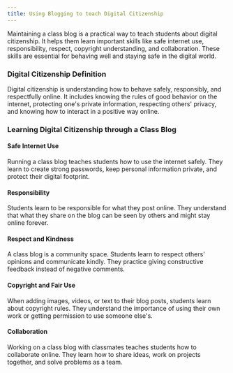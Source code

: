 ```yaml
---
title: Using Blogging to teach Digital Citizenship
---
```


Maintaining a class blog is a practical way to teach students about digital citizenship. It helps them learn important skills like safe internet use, responsibility, respect, copyright understanding, and collaboration. These skills are essential for behaving well and staying safe in the digital world.

### Digital Citizenship Definition

Digital citizenship is understanding how to behave safely, responsibly, and respectfully online. It includes knowing the rules of good behavior on the internet, protecting one's private information, respecting others' privacy, and knowing how to interact in a positive way online.

### Learning Digital Citizenship through a Class Blog

#### Safe Internet Use

Running a class blog teaches students how to use the internet safely. They learn to create strong passwords, keep personal information private, and protect their digital footprint.

#### Responsibility

Students learn to be responsible for what they post online. They understand that what they share on the blog can be seen by others and might stay online forever.

#### Respect and Kindness

A class blog is a community space. Students learn to respect others' opinions and communicate kindly. They practice giving constructive feedback instead of negative comments.

#### Copyright and Fair Use

When adding images, videos, or text to their blog posts, students learn about copyright rules. They understand the importance of using their own work or getting permission to use someone else's.

#### Collaboration

Working on a class blog with classmates teaches students how to collaborate online. They learn how to share ideas, work on projects together, and solve problems as a team.
